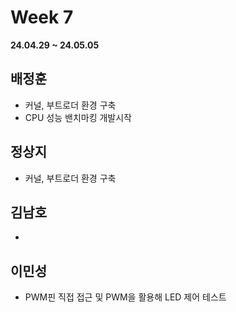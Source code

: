 # Week 7
**24.04.29 ~ 24.05.05**
   
## 배정훈   
*  커널, 부트로더 환경 구축   
*  CPU 성능 밴치마킹 개발시작   
## 정상지   
*  커널, 부트로더 환경 구축   
## 김남호   
*   
## 이민성   
*  PWM핀 직접 접근 및 PWM을 활용해 LED 제어 테스트
